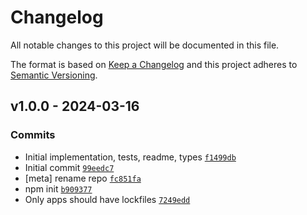 # Changelog

All notable changes to this project will be documented in this file.

The format is based on [Keep a Changelog](https://keepachangelog.com/en/1.0.0/)
and this project adheres to [Semantic Versioning](https://semver.org/spec/v2.0.0.html).

## v1.0.0 - 2024-03-16

### Commits

- Initial implementation, tests, readme, types [`f1499db`](https://github.com/ljharb/es-object-<AWS-SECRET-KEY>5ab3137705e82)
- Initial commit [`99eedc7`](https://github.com/ljharb/es-object-<AWS-SECRET-KEY>4706e3e4c5f6a)
- [meta] rename repo [`fc851fa`](https://github.com/ljharb/es-object-<AWS-SECRET-KEY>2ed7084dea8fa)
- npm init [`b909377`](https://github.com/ljharb/es-object-<AWS-SECRET-KEY>b0f9ebae8947f)
- Only apps should have lockfiles [`7249edd`](https://github.com/ljharb/es-object-<AWS-SECRET-KEY>07fdf0d28efc1)
